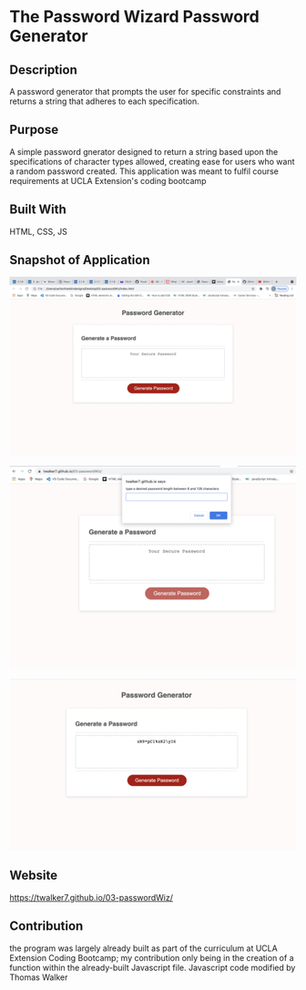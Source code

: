 # The Password Wizard Password Generator 

## Description
A password generator that prompts the user for specific constraints and returns a string that adheres to each specification.

    

## Purpose 
A simple password gnerator designed to return a string based upon the specifications of character types allowed, creating ease for users who want a random password created. This application was meant to fulfil course requirements at UCLA Extension's coding bootcamp

## Built With 
HTML, CSS, JS

## Snapshot of Application 

![](appscreenshot.png)


![](appscreenshot2.png)


![](appscreenshot3.png)

## Website 

https://twalker7.github.io/03-passwordWiz/

## Contribution 
the program was largely already built as part of the curriculum at UCLA Extension Coding Bootcamp; my contribution only being in the creation of a function within the already-built Javascript file. Javascript code modified by Thomas Walker
